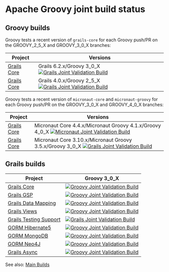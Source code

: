 # Apache Groovy joint build status

## Groovy builds

Groovy tests a recent version of `grails-core` for each Groovy push/PR
on the GROOVY_2_5_X and GROOVY_3_0_X branches:

| Project                                               | Versions                                                                                                                                                                                                                                                   |
|-------------------------------------------------------|------------------------------------------------------------------------------------------------------------------------------------------------------------------------------------------------------------------------------------------------------------|
| [Grails Core](https://github.com/grails/grails-core/) | Grails 6.2.x/Groovy 3_0_X [![Grails Joint Validation Build](https://github.com/apache/groovy/actions/workflows/grails-joint-validation.yml/badge.svg?branch=GROOVY_3_0_X)](https://github.com/apache/groovy/actions/workflows/grails-joint-validation.yml) |
| [Grails Core](https://github.com/grails/grails-core/) | Grails 4.0.x/Groovy 2_5_X [![Grails Joint Validation Build](https://github.com/apache/groovy/actions/workflows/grails-joint-validation.yml/badge.svg?branch=GROOVY_2_5_X)](https://github.com/apache/groovy/actions/workflows/grails-joint-validation.yml) |

Groovy tests a recent version of `micronaut-core` and `micronaut-groovy`
for each Groovy push/PR on the GROOVY_3_0_X and GROOVY_4_0_X branches:

| Project                                               | Versions                                                                                                                                                                                                                                                                                           |
|-------------------------------------------------------|----------------------------------------------------------------------------------------------------------------------------------------------------------------------------------------------------------------------------------------------------------------------------------------------------|
| [Grails Core](https://github.com/grails/grails-core/) | Micronaut Core 4.4.x/Micronaut Groovy 4.1.x/Groovy 4_0_X [![Micronaut Joint Validation Build](https://github.com/apache/groovy/actions/workflows/micronaut-joint-validation.yml/badge.svg?branch=GROOVY_4_0_X)](https://github.com/apache/groovy/actions/workflows/micronaut-joint-validation.yml) |
| [Grails Core](https://github.com/grails/grails-core/) | Micronaut Core 3.10.x/Micronaut Groovy 3.5.x/Groovy 3_0_X [![Grails Joint Validation Build](https://github.com/apache/groovy/actions/workflows/micronaut-joint-validation.yml/badge.svg?branch=GROOVY_3_0_X)](https://github.com/apache/groovy/actions/workflows/micronaut-joint-validation.yml)   |

## Grails builds

| Project                                                                    | Groovy 3_0_X                                                                                                                                                                                                                             |
|----------------------------------------------------------------------------|------------------------------------------------------------------------------------------------------------------------------------------------------------------------------------------------------------------------------------------|
| [Grails Core](https://github.com/grails/grails-core/)                      | [![Groovy Joint Validation Build](https://github.com/grails/grails-core/actions/workflows/groovy-joint-workflow.yml/badge.svg)](https://github.com/grails/grails-core/actions/workflows/groovy-joint-workflow.yml)                       |
| [Grails GSP](https://github.com/grails/grails-gsp/)                        | [![Groovy Joint Validation Build](https://github.com/grails/grails-gsp/actions/workflows/groovy-joint-workflow.yml/badge.svg)](https://github.com/grails/grails-gsp/actions/workflows/groovy-joint-workflow.yml)                         |
| [Grails Data Mapping](https://github.com/grails/grails-data-mapping)       | [![Groovy Joint Validation Build](https://github.com/grails/grails-data-mapping/actions/workflows/groovy-joint-workflow.yml/badge.svg)](https://github.com/grails/grails-data-mapping/actions/workflows/groovy-joint-workflow.yml)       |
| [Grails Views](https://github.com/grails/grails-views)                     | [![Groovy Joint Validation Build](https://github.com/grails/grails-views/actions/workflows/groovy-joint-workflow.yml/badge.svg)](https://github.com/grails/grails-views/actions/workflows/groovy-joint-workflow.yml)                     |
| [Grails Testing Support](https://github.com/grails/grails-testing-support) | [![Grails Joint Validation Build](https://github.com/grails/grails-testing-support/actions/workflows/groovy-joint-workflow.yml/badge.svg)](https://github.com/grails/grails-testing-support/actions/workflows/groovy-joint-workflow.yml) |
| [GORM Hibernate5](https://github.com/grails/gorm-hibernate5)               | [![Groovy Joint Validation Build](https://github.com/grails/gorm-hibernate5/actions/workflows/groovy-joint-workflow.yml/badge.svg)](https://github.com/grails/gorm-hibernate5/actions/workflows/groovy-joint-workflow.yml)               |
| [GORM MongoDB](https://github.com/grails/gorm-mongodb)                     | [![Groovy Joint Validation Build](https://github.com/grails/gorm-mongodb/actions/workflows/groovy-joint-workflow.yml/badge.svg)](https://github.com/grails/gorm-mongodb/actions/workflows/groovy-joint-workflow.yml)                     |
| [GORM Neo4J](https://github.com/grails/gorm-neo4j)                         | [![Groovy Joint Validation Build](https://github.com/grails/gorm-neo4j/actions/workflows/groovy-joint-workflow.yml/badge.svg)](https://github.com/grails/gorm-neo4j/actions/workflows/groovy-joint-workflow.yml)                         |
| [Grails Async](https://github.com/grails/grails-async)                     | [![Groovy Joint Validation Build](https://github.com/grails/grails-async/actions/workflows/groovy-joint-workflow.yml/badge.svg)](https://github.com/grails/grails-async/actions/workflows/groovy-joint-workflow.yml)                     |

See also: [Main Builds](./README.md)
